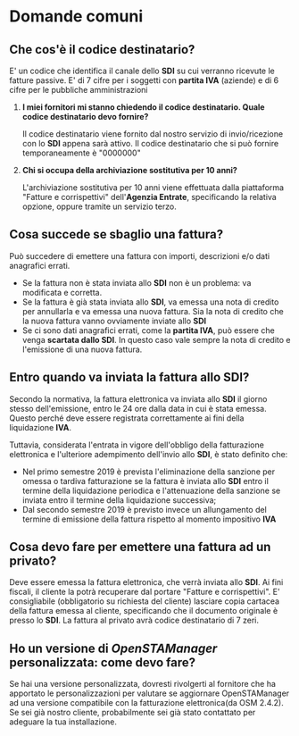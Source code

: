 # Domande comuni

## **Che cos'è il codice destinatario?**

E' un codice che identifica il canale dello **SDI** su cui verranno ricevute le fatture passive. E' di 7 cifre per i soggetti con **partita IVA** \(aziende\) e di 6 cifre per le pubbliche amministrazioni

1. **I miei fornitori mi stanno chiedendo il codice destinatario. Quale codice destinatario devo fornire?**

   Il codice destinatario viene fornito dal nostro servizio di invio/ricezione con lo **SDI** appena sarà attivo. Il codice destinatario che si può fornire temporaneamente è "0000000"

2. **Chi si occupa della archiviazione sostitutiva per 10 anni?**

   L'archiviazione sostitutiva per 10 anni viene effettuata dalla piattaforma "Fatture e corrispettivi" dell'**Agenzia Entrate**, specificando la relativa opzione, oppure tramite un servizio terzo.

## **Cosa succede se sbaglio una fattura?**

Può succedere di emettere una fattura con importi, descrizioni e/o dati anagrafici errati.

* Se la fattura non è stata inviata allo **SDI** non è un problema: va modificata e corretta.
* Se la fattura è già stata inviata allo **SDI**, va emessa una nota di credito per annullarla e va emessa una nuova fattura. Sia la nota di credito che la nuova fattura vanno ovviamente inviate allo **SDI**
* Se ci sono dati anagrafici errati, come la **partita IVA**, può essere che venga **scartata dallo SDI**. In questo caso vale sempre la nota di credito e l'emissione di una nuova fattura.

## **Entro quando va inviata la fattura allo SDI?**

Secondo la normativa, la fattura elettronica va inviata allo **SDI** il giorno stesso dell'emissione, entro le 24 ore dalla data in cui è stata emessa. Questo perché deve essere registrata correttamente ai fini della liquidazione **IVA**.

Tuttavia, considerata l'entrata in vigore dell'obbligo della fatturazione elettronica e l'ulteriore adempimento dell'invio allo **SDI**, è stato definito che:

* Nel primo semestre 2019 è prevista l'eliminazione della sanzione per omessa o tardiva fatturazione se la fattura è inviata allo **SDI** entro il termine della liquidazione periodica e l'attenuazione della sanzione se inviata entro il termine della liquidazione successiva;
* Dal secondo semestre 2019 è previsto invece un allungamento del termine di emissione della fattura rispetto al momento impositivo **IVA**

## **Cosa devo fare per emettere una fattura ad un privato?**

Deve essere emessa la fattura elettronica, che verrà inviata allo **SDI**. Ai fini fiscali, il cliente la potrà recuperare dal portare "Fatture e corrispettivi". E' consigliabile \(obbligatorio su richiesta del cliente\) lasciare copia cartacea della fattura emessa al cliente, specificando che il documento originale è presso lo **SDI**. La fattura al privato avrà codice destinatario di 7 zeri.

## **Ho un versione di** _**OpenSTAManager**_ **personalizzata: come devo fare?**

Se hai una versione personalizzata, dovresti rivolgerti al fornitore che ha apportato le personalizzazioni per valutare se aggiornare OpenSTAManager ad una versione compatibile con la fatturazione elettronica\(da OSM 2.4.2\). Se sei già nostro cliente, probabilmente sei già stato contattato per adeguare la tua installazione.

